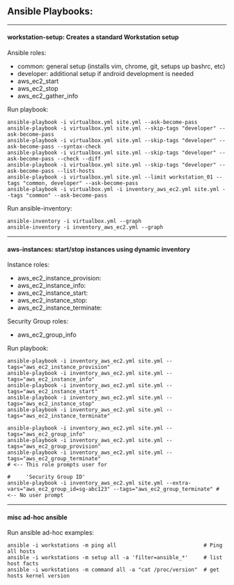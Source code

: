 ## Ansible Playbooks: 
---

#### workstation-setup: Creates a standard Workstation setup

Ansible roles:
- common: general setup (installs vim, chrome, git, setups up bashrc, etc)
- developer: additional setup if android development is needed
- aws_ec2_start
- aws_ec2_stop
- aws_ec2_gather_info

Run playbook:
```
ansible-playbook -i virtualbox.yml site.yml --ask-become-pass
ansible-playbook -i virtualbox.yml site.yml --skip-tags "developer" --ask-become-pass
ansible-playbook -i virtualbox.yml site.yml --skip-tags "developer" --ask-become-pass --syntax-check
ansible-playbook -i virtualbox.yml site.yml --skip-tags "developer" --ask-become-pass --check --diff
ansible-playbook -i virtualbox.yml site.yml --skip-tags "developer" --ask-become-pass --list-hosts
ansible-playbook -i virtualbox.yml site.yml --limit workstation_01 --tags "common, developer" --ask-become-pass
ansible-playbook -i virtualbox.yml -i inventory_aws_ec2.yml site.yml --tags "common" --ask-become-pass
```
Run ansible-inventory:
```
ansible-inventory -i virtualbox.yml --graph
ansible-inventory -i inventory_aws_ec2.yml --graph
```
---
#### aws-instances: start/stop instances using dynamic inventory

Instance roles:
- aws_ec2_instance_provision: 
- aws_ec2_instance_info:
- aws_ec2_instance_start:
- aws_ec2_instance_stop:
- aws_ec2_instance_terminate: 

Security Group roles: 
- aws_ec2_group_info

Run playbook:
```
ansible-playbook -i inventory_aws_ec2.yml site.yml --tags="aws_ec2_instance_provision"
ansible-playbook -i inventory_aws_ec2.yml site.yml --tags="aws_ec2_instance_info"
ansible-playbook -i inventory_aws_ec2.yml site.yml --tags="aws_ec2_instance_start"
ansible-playbook -i inventory_aws_ec2.yml site.yml --tags="aws_ec2_instance_stop"
ansible-playbook -i inventory_aws_ec2.yml site.yml --tags="aws_ec2_instance_terminate"

ansible-playbook -i inventory_aws_ec2.yml site.yml --tags="aws_ec2_group_info"
ansible-playbook -i inventory_aws_ec2.yml site.yml --tags="aws_ec2_group_provision"
ansible-playbook -i inventory_aws_ec2.yml site.yml --tags="aws_ec2_group_terminate"                                           # <-- This role prompts user for
                                                                                                                              #     'Security Group ID'
ansible-playbook -i inventory_aws_ec2.yml site.yml --extra-vars="aws_ec2_group_id=sg-abc123" --tags="aws_ec2_group_terminate" # <-- No user prompt
```
---
#### misc ad-hoc ansible  

Run ansible ad-hoc  examples:
```
ansible -i workstations -m ping all                            # Ping all hosts
ansible -i workstations -m setup all -a 'filter=ansible_*'     # list host facts 
ansible -i workstations -m command all -a "cat /proc/version"  # get hosts kernel version 
```